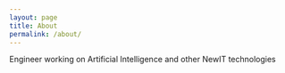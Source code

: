 ```yaml
---
layout: page
title: About
permalink: /about/
---
```


Engineer working on Artificial Intelligence and other NewIT technologies